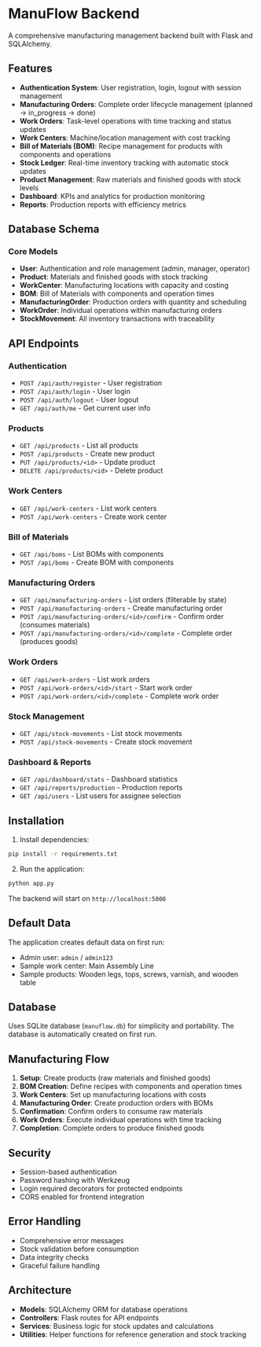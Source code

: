 # ManuFlow Backend

A comprehensive manufacturing management backend built with Flask and SQLAlchemy.

## Features

- **Authentication System**: User registration, login, logout with session management
- **Manufacturing Orders**: Complete order lifecycle management (planned → in_progress → done)
- **Work Orders**: Task-level operations with time tracking and status updates
- **Work Centers**: Machine/location management with cost tracking
- **Bill of Materials (BOM)**: Recipe management for products with components and operations
- **Stock Ledger**: Real-time inventory tracking with automatic stock updates
- **Product Management**: Raw materials and finished goods with stock levels
- **Dashboard**: KPIs and analytics for production monitoring
- **Reports**: Production reports with efficiency metrics

## Database Schema

### Core Models
- **User**: Authentication and role management (admin, manager, operator)
- **Product**: Materials and finished goods with stock tracking
- **WorkCenter**: Manufacturing locations with capacity and costing
- **BOM**: Bill of Materials with components and operation times
- **ManufacturingOrder**: Production orders with quantity and scheduling
- **WorkOrder**: Individual operations within manufacturing orders
- **StockMovement**: All inventory transactions with traceability

## API Endpoints

### Authentication
- `POST /api/auth/register` - User registration
- `POST /api/auth/login` - User login
- `POST /api/auth/logout` - User logout
- `GET /api/auth/me` - Get current user info

### Products
- `GET /api/products` - List all products
- `POST /api/products` - Create new product
- `PUT /api/products/<id>` - Update product
- `DELETE /api/products/<id>` - Delete product

### Work Centers
- `GET /api/work-centers` - List work centers
- `POST /api/work-centers` - Create work center

### Bill of Materials
- `GET /api/boms` - List BOMs with components
- `POST /api/boms` - Create BOM with components

### Manufacturing Orders
- `GET /api/manufacturing-orders` - List orders (filterable by state)
- `POST /api/manufacturing-orders` - Create manufacturing order
- `POST /api/manufacturing-orders/<id>/confirm` - Confirm order (consumes materials)
- `POST /api/manufacturing-orders/<id>/complete` - Complete order (produces goods)

### Work Orders
- `GET /api/work-orders` - List work orders
- `POST /api/work-orders/<id>/start` - Start work order
- `POST /api/work-orders/<id>/complete` - Complete work order

### Stock Management
- `GET /api/stock-movements` - List stock movements
- `POST /api/stock-movements` - Create stock movement

### Dashboard & Reports
- `GET /api/dashboard/stats` - Dashboard statistics
- `GET /api/reports/production` - Production reports
- `GET /api/users` - List users for assignee selection

## Installation

1. Install dependencies:
```bash
pip install -r requirements.txt
```

2. Run the application:
```bash
python app.py
```

The backend will start on `http://localhost:5000`

## Default Data

The application creates default data on first run:
- Admin user: `admin` / `admin123`
- Sample work center: Main Assembly Line
- Sample products: Wooden legs, tops, screws, varnish, and wooden table

## Database

Uses SQLite database (`manuflow.db`) for simplicity and portability. The database is automatically created on first run.

## Manufacturing Flow

1. **Setup**: Create products (raw materials and finished goods)
2. **BOM Creation**: Define recipes with components and operation times
3. **Work Centers**: Set up manufacturing locations with costs
4. **Manufacturing Order**: Create production orders with BOMs
5. **Confirmation**: Confirm orders to consume raw materials
6. **Work Orders**: Execute individual operations with time tracking
7. **Completion**: Complete orders to produce finished goods

## Security

- Session-based authentication
- Password hashing with Werkzeug
- Login required decorators for protected endpoints
- CORS enabled for frontend integration

## Error Handling

- Comprehensive error messages
- Stock validation before consumption
- Data integrity checks
- Graceful failure handling

## Architecture

- **Models**: SQLAlchemy ORM for database operations
- **Controllers**: Flask routes for API endpoints  
- **Services**: Business logic for stock updates and calculations
- **Utilities**: Helper functions for reference generation and stock tracking

